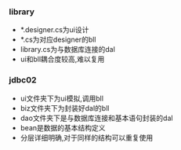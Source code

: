 ### library
- *.designer.cs为ui设计
- *.cs为对应designer的bll
- library.cs为与数据库连接的dal
- ui和bll耦合度较高,难以复用

### jdbc02
- ui文件夹下为ui模拟,调用bll
- biz文件夹下为封装好dal的bll
- dao文件夹下是与数据库连接和基本语句封装的dal
- bean是数据的基本结构定义
- 分层详细明确,对于同样的结构可以重复使用
